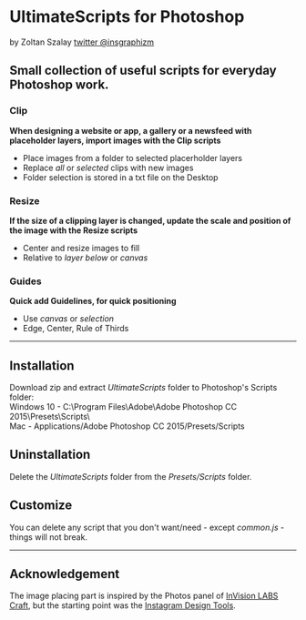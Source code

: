 # UltimateScripts for Photoshop
by Zoltan Szalay [twitter @insgraphizm](https://twitter.com/insgraphizm)

## Small collection of useful scripts for everyday Photoshop work.

### Clip
**When designing a website or app, a gallery or a newsfeed with placeholder layers, import images with the Clip scripts**
- Place images from a folder to selected placerholder layers
- Replace *all* or *selected* clips with new images
- Folder selection is stored in a txt file on the Desktop

### Resize
**If the size of a clipping layer is changed, update the scale and position of the image with the Resize scripts**
- Center and resize images to fill
- Relative to *layer below* or *canvas*

### Guides
**Quick add Guidelines, for quick positioning**
- Use *canvas* or *selection*
- Edge, Center, Rule of Thirds

---

## Installation
Download zip and extract *UltimateScripts* folder to Photoshop's Scripts folder:  
Windows 10 - C:\Program Files\Adobe\Adobe Photoshop CC 2015\Presets\Scripts\  
Mac - Applications/Adobe Photoshop CC 2015/Presets/Scripts

## Uninstallation
Delete the *UltimateScripts* folder from the *Presets/Scripts* folder.

## Customize
You can delete any script that you don't want/need - except *common.js* - things will not break.

---

## Acknowledgement
The image placing part is inspired by the Photos panel of [InVision LABS Craft](https://www.invisionapp.com/craft), but the starting point was the [Instagram Design Tools](https://github.com/iansilber/ig-design-tools).
